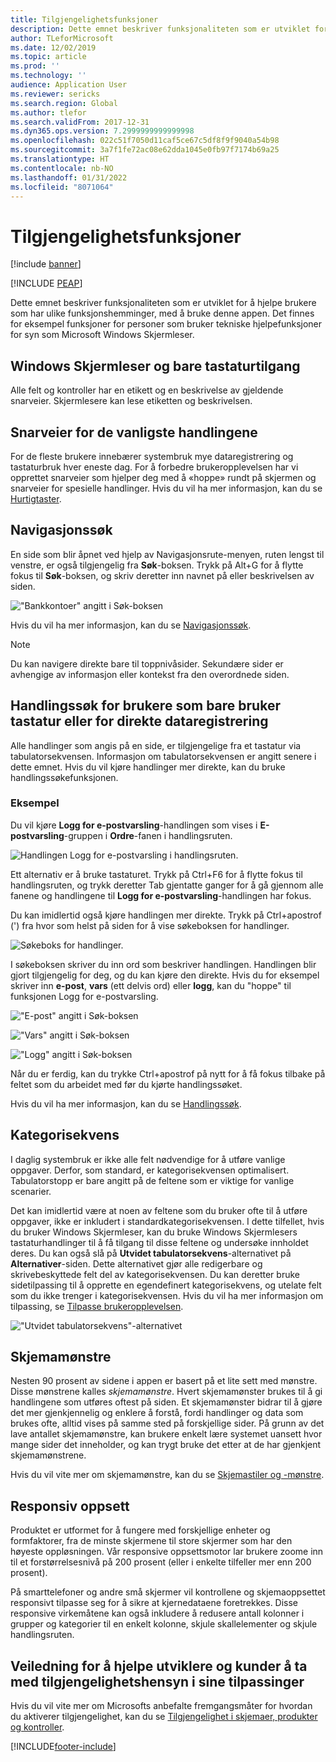 ```yaml
---
title: Tilgjengelighetsfunksjoner
description: Dette emnet beskriver funksjonaliteten som er utviklet for å hjelpe brukere som har ulike funksjonshemminger.
author: TLeforMicrosoft
ms.date: 12/02/2019
ms.topic: article
ms.prod: ''
ms.technology: ''
audience: Application User
ms.reviewer: sericks
ms.search.region: Global
ms.author: tlefor
ms.search.validFrom: 2017-12-31
ms.dyn365.ops.version: 7.2999999999999998
ms.openlocfilehash: 022c51f7050d11caf5ce67c5df8f9f9040a54b98
ms.sourcegitcommit: 3a7f1fe72ac08e62dda1045e0fb97f7174b69a25
ms.translationtype: HT
ms.contentlocale: nb-NO
ms.lasthandoff: 01/31/2022
ms.locfileid: "8071064"
---
```

# <a name="accessibility-features"></a>Tilgjengelighetsfunksjoner

[!include [banner](../includes/banner.md)]


[!INCLUDE [PEAP](../../../includes/peap-1.md)]

Dette emnet beskriver funksjonaliteten som er utviklet for å hjelpe brukere som har ulike funksjonshemminger, med å bruke denne appen. Det finnes for eksempel funksjoner for personer som bruker tekniske hjelpefunksjoner for syn som Microsoft Windows Skjermleser.

## <a name="windows-narrator-and-keyboard-only-access"></a>Windows Skjermleser og bare tastaturtilgang

Alle felt og kontroller har en etikett og en beskrivelse av gjeldende snarveier. Skjermlesere kan lese etiketten og beskrivelsen.

## <a name="shortcuts-for-the-most-frequently-performed-actions"></a>Snarveier for de vanligste handlingene

For de fleste brukere innebærer systembruk mye dataregistrering og tastaturbruk hver eneste dag. For å forbedre brukeropplevelsen har vi opprettet snarveier som hjelper deg med å «hoppe» rundt på skjermen og snarveier for spesielle handlinger. Hvis du vil ha mer informasjon, kan du se [Hurtigtaster](shortcut-keys.md).

## <a name="navigation-search"></a>Navigasjonssøk

En side som blir åpnet ved hjelp av Navigasjonsrute-menyen, ruten lengst til venstre, er også tilgjengelig fra **Søk**-boksen. Trykk på Alt+G for å flytte fokus til **Søk**-boksen, og skriv deretter inn navnet på eller beskrivelsen av siden.

!["Bankkontoer" angitt i Søk-boksen](media/6d08b0be32808221023e2aa92d69fd70.png "&quot;bankkontoer&quot; angitt i Søk-boksen")

Hvis du vil ha mer informasjon, kan du se [Navigasjonssøk](navigation-search.md).

> [!NOTE]
> Du kan navigere direkte bare til toppnivåsider. Sekundære sider er avhengige av informasjon eller kontekst fra den overordnede siden.

## <a name="action-search-for-keyboard-only-users-or-for-heads-down-data-entry"></a>Handlingssøk for brukere som bare bruker tastatur eller for direkte dataregistrering

Alle handlinger som angis på en side, er tilgjengelige fra et tastatur via tabulatorsekvensen. Informasjon om tabulatorsekvensen er angitt senere i dette emnet. Hvis du vil kjøre handlinger mer direkte, kan du bruke handlingssøkefunksjonen.

### <a name="example"></a>Eksempel

Du vil kjøre **Logg for e-postvarsling**-handlingen som vises i **E-postvarsling**-gruppen i **Ordre**-fanen i handlingsruten.

![Handlingen Logg for e-postvarsling i handlingsruten.](media/f0d78399e7fafcd85ded1cd1e3d34f3c.jpg "Handlingen &quot;Logg for e-postvarsling&quot; i handlingsruten")

Ett alternativ er å bruke tastaturet. Trykk på Ctrl+F6 for å flytte fokus til handlingsruten, og trykk deretter Tab gjentatte ganger for å gå gjennom alle fanene og handlingene til **Logg for e-postvarsling**-handlingen har fokus.

Du kan imidlertid også kjøre handlingen mer direkte. Trykk på Ctrl+apostrof (') fra hvor som helst på siden for å vise søkeboksen for handlinger.

![Søkeboks for handlinger.](media/80f7e8c5ac412fdf2c8a12f7728f135a.jpg "Søkeboks for handlinger")

I søkeboksen skriver du inn ord som beskriver handlingen. Handlingen blir gjort tilgjengelig for deg, og du kan kjøre den direkte. Hvis du for eksempel skriver inn **e-post**, **vars** (ett delvis ord) eller **logg**, kan du "hoppe" til funksjonen Logg for e-postvarsling.

!["E-post" angitt i Søk-boksen](media/image4.png "&quot;E-post&quot; angitt i Søk-boksen")

!["Vars" angitt i Søk-boksen](media/image5.png "&quot;Vars&quot; angitt i Søk-boksen")

!["Logg" angitt i Søk-boksen](media/image6.png "&quot;Logg&quot; angitt i Søk-boksen")

Når du er ferdig, kan du trykke Ctrl+apostrof på nytt for å få fokus tilbake på feltet som du arbeidet med før du kjørte handlingssøket.

Hvis du vil ha mer informasjon, kan du se [Handlingssøk](action-search.md).

## <a name="tab-sequence"></a>Kategorisekvens

I daglig systembruk er ikke alle felt nødvendige for å utføre vanlige oppgaver. Derfor, som standard, er kategorisekvensen optimalisert. Tabulatorstopp er bare angitt på de feltene som er viktige for vanlige scenarier.

Det kan imidlertid være at noen av feltene som du bruker ofte til å utføre oppgaver, ikke er inkludert i standardkategorisekvensen. I dette tilfellet, hvis du bruker Windows Skjermleser, kan du bruke Windows Skjermlesers tastaturhandlinger til å få tilgang til disse feltene og undersøke innholdet deres. Du kan også slå på **Utvidet tabulatorsekvens**-alternativet på **Alternativer**-siden. Dette alternativet gjør alle redigerbare og skrivebeskyttede felt del av kategorisekvensen. Du kan deretter bruke sidetilpassing til å opprette en egendefinert kategorisekvens, og utelate felt som du ikke trenger i kategorisekvensen. Hvis du vil ha mer informasjon om tilpassing, se [Tilpasse brukeropplevelsen](personalize-user-experience.md).

!["Utvidet tabulatorsekvens"-alternativet](media/8c0f12bbb3f26032997ef0ba95d89b6a.png "&quot;Utvidet tabulatorsekvens&quot;-alternativet")

## <a name="form-patterns"></a>Skjemamønstre

Nesten 90 prosent av sidene i appen er basert på et lite sett med mønstre. Disse mønstrene kalles *skjemamønstre*. Hvert skjemamønster brukes til å gi handlingene som utføres oftest på siden. Et skjemamønster bidrar til å gjøre det mer gjenkjennelig og enklere å forstå, fordi handlinger og data som brukes ofte, alltid vises på samme sted på forskjellige sider. På grunn av det lave antallet skjemamønstre, kan brukere enkelt lære systemet uansett hvor mange sider det inneholder, og kan trygt bruke det etter at de har gjenkjent skjemamønstrene.

Hvis du vil vite mer om skjemamønstre, kan du se [Skjemastiler og -mønstre](../../dev-itpro/user-interface/form-styles-patterns.md).

## <a name="responsive-layout"></a>Responsiv oppsett

Produktet er utformet for å fungere med forskjellige enheter og formfaktorer, fra de minste skjermene til store skjermer som har den høyeste oppløsningen. Vår responsive oppsettsmotor lar brukere zoome inn til et forstørrelsesnivå på 200 prosent (eller i enkelte tilfeller mer enn 200 prosent).

På smarttelefoner og andre små skjermer vil kontrollene og skjemaoppsettet responsivt tilpasse seg for å sikre at kjernedataene foretrekkes. Disse responsive virkemåtene kan også inkludere å redusere antall kolonner i grupper og kategorier til en enkelt kolonne, skjule skallelementer og skjule handlingsruten.

## <a name="guidance-to-help-developers-and-customers-incorporate-accessible-thinking-in-their-customizations"></a>Veiledning for å hjelpe utviklere og kunder å ta med tilgjengelighetshensyn i sine tilpassinger

Hvis du vil vite mer om Microsofts anbefalte fremgangsmåter for hvordan du aktiverer tilgjengelighet, kan du se [Tilgjengelighet i skjemaer, produkter og kontroller](../../dev-itpro/user-interface/enable-accessibility.md).


[!INCLUDE[footer-include](../../../includes/footer-banner.md)]